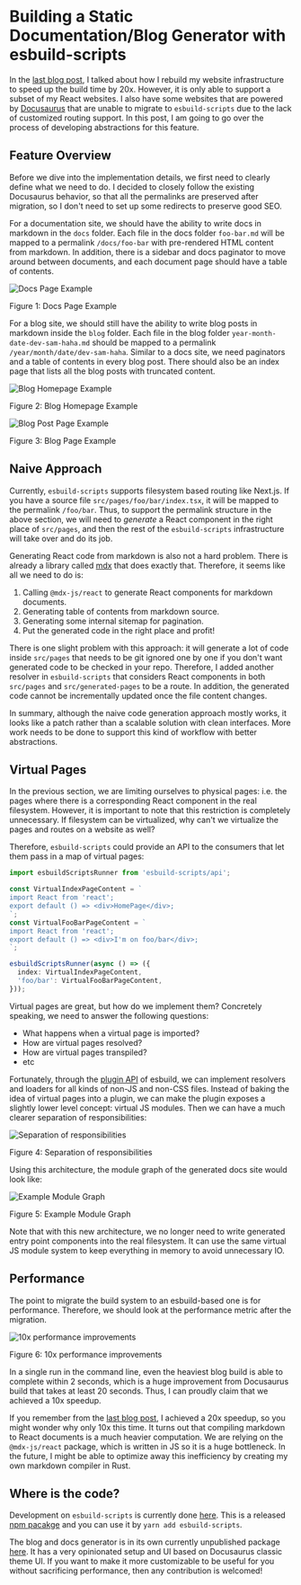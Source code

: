 # Building a Static Documentation/Blog Generator with esbuild-scripts

In the [last blog post](../../../2021/04/15/esbuild-scripts), I talked about how I rebuild my
website infrastructure to speed up the build time by 20x. However, it is only able to support a
subset of my React websites. I also have some websites that are powered by
[Docusaurus](https://docusaurus.io/) that are unable to migrate to `esbuild-scripts` due to the lack
of customized routing support. In this post, I am going to go over the process of developing
abstractions for this feature.

<!--truncate-->

## Feature Overview

Before we dive into the implementation details, we first need to clearly define what we need to do.
I decided to closely follow the existing Docusaurus behavior, so that all the permalinks are
preserved after migration, so I don't need to set up some redirects to preserve good SEO.

For a documentation site, we should have the ability to write docs in markdown in the `docs` folder.
Each file in the docs folder `foo-bar.md` will be mapped to a permalink `/docs/foo-bar` with
pre-rendered HTML content from markdown. In addition, there is a sidebar and docs paginator to move
around between documents, and each document page should have a table of contents.

![Docs Page Example](/img/2021-05-20-esbuild-scripts-docs-blog/docs-example.png)

Figure 1: Docs Page Example

For a blog site, we should still have the ability to write blog posts in markdown inside the `blog`
folder. Each file in the blog folder `year-month-date-dev-sam-haha.md` should be mapped to a
permalink `/year/month/date/dev-sam-haha`. Similar to a docs site, we need paginators and a table of
contents in every blog post. There should also be an index page that lists all the blog posts with
truncated content.

![Blog Homepage Example](/img/2021-05-20-esbuild-scripts-docs-blog/blog-index-example.png)

Figure 2: Blog Homepage Example

![Blog Post Page Example](/img/2021-05-20-esbuild-scripts-docs-blog/blog-post-example.png)

Figure 3: Blog Page Example

## Naive Approach

Currently, `esbuild-scripts` supports filesystem based routing like Next.js. If you have a source
file `src/pages/foo/bar/index.tsx`, it will be mapped to the permalink `/foo/bar`. Thus, to support
the permalink structure in the above section, we will need to _generate_ a React component in the
right place of `src/pages`, and then the rest of the `esbuild-scripts` infrastructure will take over
and do its job.

Generating React code from markdown is also not a hard problem. There is already a library called
[mdx](https://www.npmjs.com/package/@mdx-js/react) that does exactly that. Therefore, it seems like
all we need to do is:

1. Calling `@mdx-js/react` to generate React components for markdown documents.
1. Generating table of contents from markdown source.
1. Generating some internal sitemap for pagination.
1. Put the generated code in the right place and profit!

There is one slight problem with this approach: it will generate a lot of code inside `src/pages`
that needs to be git ignored one by one if you don't want generated code to be checked in your repo.
Therefore, I added another resolver in `esbuild-scripts` that considers React components in both
`src/pages` and `src/generated-pages` to be a route. In addition, the generated code cannot be
incrementally updated once the file content changes.

In summary, although the naive code generation approach mostly works, it looks like a patch rather
than a scalable solution with clean interfaces. More work needs to be done to support this kind of
workflow with better abstractions.

## Virtual Pages

In the previous section, we are limiting ourselves to physical pages: i.e. the pages where there is
a corresponding React component in the real filesystem. However, it is important to note that this
restriction is completely unnecessary. If filesystem can be virtualized, why can't we virtualize the
pages and routes on a website as well?

Therefore, `esbuild-scripts` could provide an API to the consumers that let them pass in a map of
virtual pages:

```typescript
import esbuildScriptsRunner from 'esbuild-scripts/api';

const VirtualIndexPageContent = `
import React from 'react';
export default () => <div>HomePage</div>;
`;
const VirtualFooBarPageContent = `
import React from 'react';
export default () => <div>I'm on foo/bar</div>;
`;

esbuildScriptsRunner(async () => ({
  index: VirtualIndexPageContent,
  'foo/bar': VirtualFooBarPageContent,
}));
```

Virtual pages are great, but how do we implement them? Concretely speaking, we need to answer the
following questions:

- What happens when a virtual page is imported?
- How are virtual pages resolved?
- How are virtual pages transpiled?
- etc

Fortunately, through the [plugin API](https://esbuild.github.io/plugins/) of esbuild, we can
implement resolvers and loaders for all kinds of non-JS and non-CSS files. Instead of baking the
idea of virtual pages into a plugin, we can make the plugin exposes a slightly lower level concept:
virtual JS modules. Then we can have a much clearer separation of responsibilities:

![Separation of responsibilities](/img/2021-05-20-esbuild-scripts-docs-blog/responsibilities.png)

Figure 4: Separation of responsibilities

Using this architecture, the module graph of the generated docs site would look like:

![Example Module Graph](/img/2021-05-20-esbuild-scripts-docs-blog/graph.png)

Figure 5: Example Module Graph

Note that with this new architecture, we no longer need to write generated entry point components
into the real filesystem. It can use the same virtual JS module system to keep everything in memory
to avoid unnecessary IO.

## Performance

The point to migrate the build system to an esbuild-based one is for performance. Therefore, we
should look at the performance metric after the migration.

![10x performance improvements](/img/2021-05-20-esbuild-scripts-docs-blog/performance.png)

Figure 6: 10x performance improvements

In a single run in the command line, even the heaviest blog build is able to complete within 2
seconds, which is a huge improvement from Docusaurus build that takes at least 20 seconds. Thus, I
can proudly claim that we achieved a 10x speedup.

If you remember from the [last blog post](../../../2021/04/15/esbuild-scripts), I achieved a 20x
speedup, so you might wonder why only 10x this time. It turns out that compiling markdown to React
documents is a much heavier computation. We are relying on the `@mdx-js/react` package, which is
written in JS so it is a huge bottleneck. In the future, I might be able to optimize away this
inefficiency by creating my own markdown compiler in Rust.

## Where is the code?

Development on `esbuild-scripts` is currently done
[here](https://github.com/SamChou19815/website/tree/main/packages/esbuild-scripts). This is a
released [npm pacakge](https://www.npmjs.com/package/esbuild-scripts) and you can use it by
`yarn add esbuild-scripts`.

The blog and docs generator is in its own currently unpublished package
[here](https://github.com/SamChou19815/website/tree/main/packages/lib-react-docs). It has a very
opinionated setup and UI based on Docusaurus classic theme UI. If you want to make it more
customizable to be useful for you without sacrificing performance, then any contribution is
welcomed!
